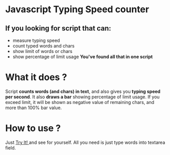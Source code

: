 # Javascript Typing Speed counter

## If you looking for script that can:
- measure typing speed
- count typed words and chars
- show limit of words or chars
- show percentage of limit usage
**You've found all that in one script**

# What it does ?
Script **counts words (and chars) in text**, and also gives you **typing speed per second**.
It also **draws a bar** showing percentage of limit usage.
If you exceed limit, it will be shown as negative value of remaining chars, and more than 100% bar value.

# How to use ?
Just <a href="http://dominikstyp.github.io/javascript-stuff/miscellaneous/typing-speed-counter/typing-speed-counter.html"> Try It! </a> and see for yourself.
All you need is just type words into textarea field.

